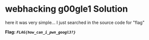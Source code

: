 # webhacking g00gle1 Solution

here it was very simple... I just searched in the source code for "flag"


**Flag:** ***`FLAG{how_can_i_pwn_googl3?}`*** 
